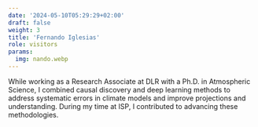 ```yaml
---
date: '2024-05-10T05:29:29+02:00'
draft: false
weight: 3
title: 'Fernando Iglesias'
role: visitors
params:
  img: nando.webp
---
```


While working as a Research Associate at DLR with a Ph.D. in Atmospheric Science, I combined causal discovery and deep learning methods to address systematic errors in climate models and improve projections and understanding. During my time at ISP, I contributed to advancing these methodologies.
